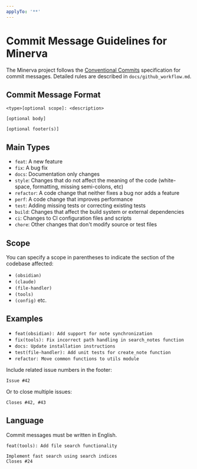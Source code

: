 ```yaml
---
applyTo: '**'
---
```


# Commit Message Guidelines for Minerva

The Minerva project follows the [Conventional Commits](https://www.conventionalcommits.org/en/v1.0.0/) specification for commit messages. Detailed rules are described in `docs/github_workflow.md`.

## Commit Message Format

```
<type>[optional scope]: <description>

[optional body]

[optional footer(s)]
```

## Main Types
- `feat`: A new feature
- `fix`: A bug fix
- `docs`: Documentation only changes
- `style`: Changes that do not affect the meaning of the code (white-space, formatting, missing semi-colons, etc)
- `refactor`: A code change that neither fixes a bug nor adds a feature
- `perf`: A code change that improves performance
- `test`: Adding missing tests or correcting existing tests
- `build`: Changes that affect the build system or external dependencies
- `ci`: Changes to CI configuration files and scripts
- `chore`: Other changes that don't modify source or test files

## Scope
You can specify a scope in parentheses to indicate the section of the codebase affected:
- `(obsidian)`
- `(claude)`
- `(file-handler)`
- `(tools)`
- `(config)`
etc.

## Examples
- `feat(obsidian): Add support for note synchronization`
- `fix(tools): Fix incorrect path handling in search_notes function`
- `docs: Update installation instructions`
- `test(file-handler): Add unit tests for create_note function`
- `refactor: Move common functions to utils module`

Include related issue numbers in the footer:
```
Issue #42
```

Or to close multiple issues:
```
Closes #42, #43
```

## Language
Commit messages must be written in English.
```
feat(tools): Add file search functionality

Implement fast search using search indices
Closes #24
```
